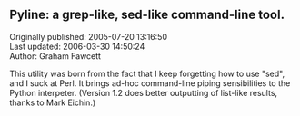 ## Pyline: a grep-like, sed-like command-line tool.  
Originally published: 2005-07-20 13:16:50  
Last updated: 2006-03-30 14:50:24  
Author: Graham Fawcett  
  
This utility was born from the fact that I keep forgetting how to use
"sed", and I suck at Perl. It brings ad-hoc command-line piping
sensibilities to the Python interpeter. (Version 1.2 does better
outputting of list-like results, thanks to Mark Eichin.)